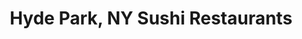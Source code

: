 ---
layout: city
title: Hyde Park, NY Sushi Restaurants
permalink: /new-york/hyde-park/
stateAbbr: NY
stateName: New York
cityName: Hyde Park

---
